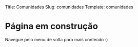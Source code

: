 Title: Comunidades
Slug: comunidades
Template: comunidades

Página em construção
============

Navegue pelo menu de volta para mais conteúdo :)